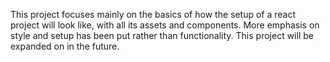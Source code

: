 This project focuses mainly on the basics of how the setup of a react project will look like, with all its assets and components. More emphasis on style and setup has been put rather than functionality. This project will be expanded on in the future.


